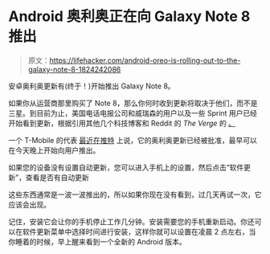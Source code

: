# Android 奥利奥正在向 Galaxy Note 8 推出

> 原文：<https://lifehacker.com/android-oreo-is-rolling-out-to-the-galaxy-note-8-1824242086>

安卓奥利奥更新有(终于！)开始推出 Galaxy Note 8。

如果你从运营商那里购买了 Note 8，那么你何时收到更新将取决于他们，而不是三星。到目前为止，美国电话电报公司和威瑞森的用户以及一些 Sprint 用户已经开始看到更新，根据引用其他几个科技博客和 Reddit 的 *The Verge* 的 [。](https://www.theverge.com/circuitbreaker/2018/3/30/17179518/note-8-android-oreo-update-us)



一个 T-Mobile 的代表 [最近在推特](https://twitter.com/askdes/status/979862563360944128) 上说，它的奥利奥更新已经被批准，最早可以在今天晚上开始向用户推出。

如果您的设备没有设置自动更新，您可以进入手机上的设置，然后点击“软件更新”，查看是否有自动更新

这些东西通常是一波一波推出的，所以如果你现在没有看到，过几天再试一次，它应该会出现。

记住，安装它会让你的手机停止工作几分钟。安装需要您的手机重新启动。你还可以在软件更新菜单中选择时间进行安装，这样你就可以设置在凌晨 2 点左右，当你睡着的时候，早上醒来看到一个全新的 Android 版本。